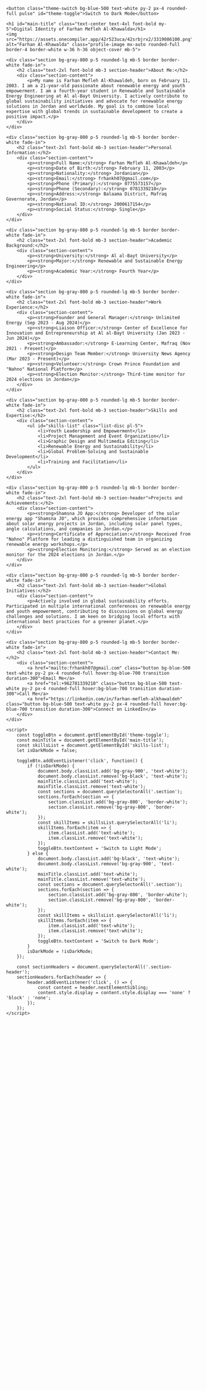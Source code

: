 <html lang="en">
<head>
    <meta charset="UTF-8">
    <meta name="viewport" content="width=device-width, initial-scale=1.0">
    <meta http-equiv="X-UA-Compatible" content="IE=edge">
    <meta name="description" content="Digital Identity of Farhan Mefleh Al-Khawalda">
    <meta name="keywords" content="Farhan Mefleh Al-Khawalda, Renewable Energy, Jordan, Youth Empowerment">
    <meta name="author" content="Farhan Mefleh Al-Khawalda">
    <title>Digital Identity of Farhan Mefleh Al-Khawalda</title>
    <script src="https://cdn.tailwindcss.com"></script>
    <link rel="stylesheet" href="https://cdnjs.cloudflare.com/ajax/libs/font-awesome/5.15.3/css/all.min.css"></link>
    <style>
        @import url('https://fonts.googleapis.com/css2?family=Roboto:wght@400;700&display=swap');
        body {
            font-family: 'Roboto', sans-serif;
            position: relative;
            overflow: hidden;
        }
        .fade-in {
            animation: fadeIn 2s ease-in-out;
        }
        .pulse {
            animation: pulse 2s infinite;
        }
        @keyframes fadeIn {
            from {
                opacity: 0;
            }
            to {
                opacity: 1;
            }
        }
        @keyframes pulse {
            0% {
                transform: scale(1);
                box-shadow: 0 0 0 0 rgba(0, 140, 202, 0.7);
            }
            70% {
                transform: scale(1.1);
                box-shadow: 0 0 10px 10px rgba(0, 140, 202, 0);
            }
            100% {
                transform: scale(1);
                box-shadow: 0 0 0 0 rgba(0, 140, 202, 0);
            }
        }
        .background-dots {
            position: absolute;
            top: 0;
            left: 0;
            width: 100%;
            height: 100%;
            overflow: hidden;
            z-index: -1;
        }
        .dot {
            position: absolute;
            width: 8px;
            height: 8px;
            background-color: rgba(255, 255, 255, 0.5);
            border-radius: 50%;
            animation: move 10s linear infinite;
        }
        @keyframes move {
            0% {
                transform: translateY(0) translateX(0) rotate(0deg);
            }
            100% {
                transform: translateY(100vh) translateX(100vw) rotate(360deg);
            }
        }
        .section-content {
            display: none;
        }
        .section-header {
            cursor: pointer;
        }
    </style>
</head>
<body class="bg-black text-white p-5">
    <div class="background-dots">
        <div class="dot" style="top: 10%; left: 20%; animation-duration: 12s;"></div>
        <div class="dot" style="top: 30%; left: 40%; animation-duration: 15s;"></div>
        <div class="dot" style="top: 50%; left: 60%; animation-duration: 18s;"></div>
        <div class="dot" style="top: 70%; left: 80%; animation-duration: 20s;"></div>
        <div class="dot" style="top: 90%; left: 10%; animation-duration: 22s;"></div>
        <div class="dot" style="top: 20%; left: 30%; animation-duration: 25s;"></div>
        <div class="dot" style="top: 40%; left: 50%; animation-duration: 28s;"></div>
        <div class="dot" style="top: 60%; left: 70%; animation-duration: 30s;"></div>
        <div class="dot" style="top: 80%; left: 90%; animation-duration: 32s;"></div>
        <div class="dot" style="top: 10%; left: 50%; animation-duration: 35s;"></div>
        <div class="dot" style="top: 15%; left: 25%; animation-duration: 12s;"></div>
        <div class="dot" style="top: 35%; left: 45%; animation-duration: 15s;"></div>
        <div class="dot" style="top: 55%; left: 65%; animation-duration: 18s;"></div>
        <div class="dot" style="top: 75%; left: 85%; animation-duration: 20s;"></div>
        <div class="dot" style="top: 95%; left: 15%; animation-duration: 22s;"></div>
        <div class="dot" style="top: 25%; left: 35%; animation-duration: 25s;"></div>
        <div class="dot" style="top: 45%; left: 55%; animation-duration: 28s;"></div>
        <div class="dot" style="top: 65%; left: 75%; animation-duration: 30s;"></div>
        <div class="dot" style="top: 85%; left: 95%; animation-duration: 32s;"></div>
        <div class="dot" style="top: 2%; left: 42%; animation-duration: 35s;"></div>
    </div>

    <button class="theme-switch bg-blue-500 text-white py-2 px-4 rounded-full pulse" id="theme-toggle">Switch to Dark Mode</button>
    
    <h1 id="main-title" class="text-center text-4xl font-bold my-5">Digital Identity of Farhan Mefleh Al-Khawalda</h1>
    <img src="https://assets.onecompiler.app/42r523uca/42srbjrx2/3319086100.png" alt="Farhan Al-Khawalda" class="profile-image mx-auto rounded-full border-4 border-white w-36 h-36 object-cover mb-5">

    <div class="section bg-gray-800 p-5 rounded-lg mb-5 border border-white fade-in">
        <h2 class="text-2xl font-bold mb-3 section-header">About Me:</h2>
        <div class="section-content">
            <p>My name is Farhan Mefleh Al-Khawaldeh, born on February 11, 2003. I am a 21-year-old passionate about renewable energy and youth empowerment. I am a fourth-year student in Renewable and Sustainable Energy Engineering at Al al-Bayt University. I actively contribute to global sustainability initiatives and advocate for renewable energy solutions in Jordan and worldwide. My goal is to combine local expertise with global trends in sustainable development to create a positive impact.</p>
        </div>
    </div>

    <div class="section bg-gray-800 p-5 rounded-lg mb-5 border border-white fade-in">
        <h2 class="text-2xl font-bold mb-3 section-header">Personal Information:</h2>
        <div class="section-content">
            <p><strong>Full Name:</strong> Farhan Mefleh Al-Khawaldeh</p>
            <p><strong>Date of Birth:</strong> February 11, 2003</p>
            <p><strong>Nationality:</strong> Jordanian</p>
            <p><strong>Email:</strong> frhankh07@gmail.com</p>
            <p><strong>Phone (Primary):</strong> 0775573157</p>
            <p><strong>Phone (Secondary):</strong> 0781339210</p>
            <p><strong>Address:</strong> Balaama District, Mafraq Governorate, Jordan</p>
            <p><strong>National ID:</strong> 2000617154</p>
            <p><strong>Social Status:</strong> Single</p>
        </div>
    </div>

    <div class="section bg-gray-800 p-5 rounded-lg mb-5 border border-white fade-in">
        <h2 class="text-2xl font-bold mb-3 section-header">Academic Background:</h2>
        <div class="section-content">
            <p><strong>University:</strong> Al al-Bayt University</p>
            <p><strong>Major:</strong> Renewable and Sustainable Energy Engineering</p>
            <p><strong>Academic Year:</strong> Fourth Year</p>
        </div>
    </div>

    <div class="section bg-gray-800 p-5 rounded-lg mb-5 border border-white fade-in">
        <h2 class="text-2xl font-bold mb-3 section-header">Work Experience:</h2>
        <div class="section-content">
            <p><strong>Founder and General Manager:</strong> Unlimited Energy (Sep 2023 - Aug 2024)</p>
            <p><strong>Liaison Officer:</strong> Center of Excellence for Innovation and Entrepreneurship at Al al-Bayt University (Jan 2023 - Jun 2024)</p>
            <p><strong>Ambassador:</strong> E-Learning Center, Mafraq (Nov 2021 - Present)</p>
            <p><strong>Design Team Member:</strong> University News Agency (Mar 2023 - Present)</p>
            <p><strong>Volunteer:</strong> Crown Prince Foundation and "Nahno" National Platform</p>
            <p><strong>Election Monitor:</strong> Third-time monitor for 2024 elections in Jordan</p>
        </div>
    </div>

    <div class="section bg-gray-800 p-5 rounded-lg mb-5 border border-white fade-in">
        <h2 class="text-2xl font-bold mb-3 section-header">Skills and Expertise:</h2>
        <div class="section-content">
            <ul id="skills-list" class="list-disc pl-5">
                <li>Youth Leadership and Empowerment</li>
                <li>Project Management and Event Organization</li>
                <li>Graphic Design and Multimedia Editing</li>
                <li>Renewable Energy and Sustainability</li>
                <li>Global Problem-Solving and Sustainable Development</li>
                <li>Training and Facilitation</li>
            </ul>
        </div>
    </div>

    <div class="section bg-gray-800 p-5 rounded-lg mb-5 border border-white fade-in">
        <h2 class="text-2xl font-bold mb-3 section-header">Projects and Achievements:</h2>
        <div class="section-content">
            <p><strong>Shamsna JO App:</strong> Developer of the solar energy app "Shamsna JO", which provides comprehensive information about solar energy projects in Jordan, including solar panel types, angle calculations, and companies in Jordan.</p>
            <p><strong>Certificate of Appreciation:</strong> Received from "Nahno" Platform for leading a distinguished team in organizing renewable energy workshops.</p>
            <p><strong>Election Monitoring:</strong> Served as an election monitor for the 2024 elections in Jordan.</p>
        </div>
    </div>

    <div class="section bg-gray-800 p-5 rounded-lg mb-5 border border-white fade-in">
        <h2 class="text-2xl font-bold mb-3 section-header">Global Initiatives:</h2>
        <div class="section-content">
            <p>Actively involved in global sustainability efforts. Participated in multiple international conferences on renewable energy and youth empowerment, contributing to discussions on global energy challenges and solutions. I am keen on bridging local efforts with international best practices for a greener planet.</p>
        </div>
    </div>

    <div class="section bg-gray-800 p-5 rounded-lg mb-5 border border-white fade-in">
        <h2 class="text-2xl font-bold mb-3 section-header">Contact Me:</h2>
        <div class="section-content">
            <a href="mailto:frhankh07@gmail.com" class="button bg-blue-500 text-white py-2 px-4 rounded-full hover:bg-blue-700 transition duration-300">Email Me</a>
            <a href="tel:+962781339210" class="button bg-blue-500 text-white py-2 px-4 rounded-full hover:bg-blue-700 transition duration-300">Call Me</a>
            <a href="https://linkedin.com/in/farhan-mefleh-alkhawaldeh" class="button bg-blue-500 text-white py-2 px-4 rounded-full hover:bg-blue-700 transition duration-300">Connect on LinkedIn</a>
        </div>
    </div>

    <script>
        const toggleBtn = document.getElementById('theme-toggle');
        const mainTitle = document.getElementById('main-title');
        const skillsList = document.getElementById('skills-list');
        let isDarkMode = false;

        toggleBtn.addEventListener('click', function() {
            if (!isDarkMode) {
                document.body.classList.add('bg-gray-900', 'text-white');
                document.body.classList.remove('bg-black', 'text-white');
                mainTitle.classList.add('text-white');
                mainTitle.classList.remove('text-white');
                const sections = document.querySelectorAll('.section');
                sections.forEach(section => {
                    section.classList.add('bg-gray-800', 'border-white');
                    section.classList.remove('bg-gray-800', 'border-white');
                });
                const skillItems = skillsList.querySelectorAll('li');
                skillItems.forEach(item => {
                    item.classList.add('text-white');
                    item.classList.remove('text-white');
                });
                toggleBtn.textContent = 'Switch to Light Mode';
            } else {
                document.body.classList.add('bg-black', 'text-white');
                document.body.classList.remove('bg-gray-900', 'text-white');
                mainTitle.classList.add('text-white');
                mainTitle.classList.remove('text-white');
                const sections = document.querySelectorAll('.section');
                sections.forEach(section => {
                    section.classList.add('bg-gray-800', 'border-white');
                    section.classList.remove('bg-gray-800', 'border-white');
                });
                const skillItems = skillsList.querySelectorAll('li');
                skillItems.forEach(item => {
                    item.classList.add('text-white');
                    item.classList.remove('text-white');
                });
                toggleBtn.textContent = 'Switch to Dark Mode';
            }
            isDarkMode = !isDarkMode;
        });

        const sectionHeaders = document.querySelectorAll('.section-header');
        sectionHeaders.forEach(header => {
            header.addEventListener('click', () => {
                const content = header.nextElementSibling;
                content.style.display = content.style.display === 'none' ? 'block' : 'none';
            });
        });
    </script>
</body>
</html>
